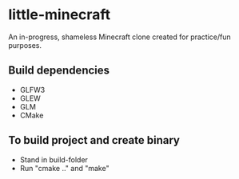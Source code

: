 # little-minecraft

An in-progress, shameless Minecraft clone created for practice/fun purposes.

## Build dependencies
- GLFW3
- GLEW
- GLM
- CMake

## To build project and create binary
- Stand in build-folder
- Run "cmake .." and "make"
